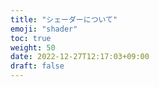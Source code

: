 ```yaml
---
title: "シェーダーについて"
emoji: "shader"
toc: true
weight: 50
date: 2022-12-27T12:17:03+09:00
draft: false
---
```


